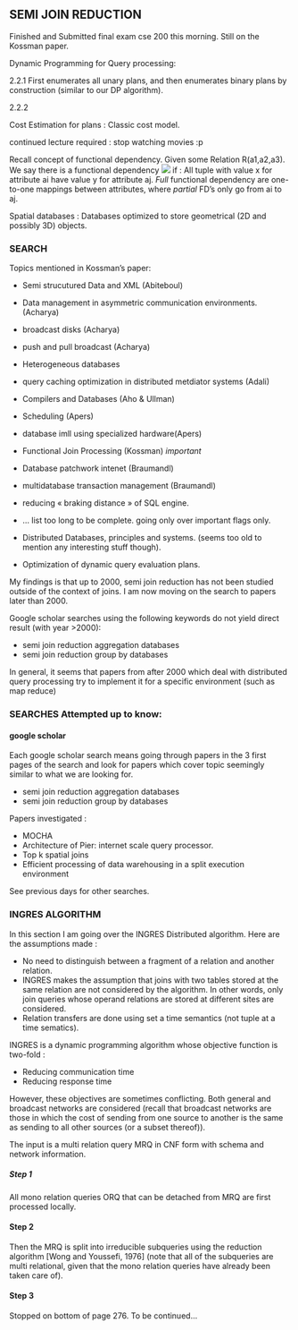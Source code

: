## SEMI JOIN REDUCTION ##


Finished and Submitted final exam cse 200 this morning. Still on the Kossman paper.

Dynamic Programming for Query processing:

2.2.1
First enumerates all unary plans, and then enumerates binary plans by construction (similar to our DP algorithm).


2.2.2

Cost Estimation for plans : Classic cost model. 


continued lecture required : stop watching movies :p

Recall concept of functional dependency.
Given some Relation R(a1,a2,a3).
We say there is a functional dependency <img src="http://latex.codecogs.com/gif.latex?f:a_i \rightarrow a_j" border="0"/> if :
All tuple with value x for attribute ai have value y for attribute aj.
*Full* functional dependency are one-to-one mappings between attributes, where *partial* FD’s only go from ai to aj.

Spatial databases : Databases optimized to store geometrical (2D and possibly 3D) objects.

### SEARCH ###
Topics mentioned in Kossman’s paper:  
 - Semi strucutured Data and XML (Abiteboul)
 - Data management in asymmetric communication environments. (Acharya)
 - broadcast disks (Acharya)
 - push and pull broadcast (Acharya)
 - Heterogeneous databases
 - query caching optimization in distributed metdiator systems (Adali)
 - Compilers and Databases (Aho & Ullman)
 - Scheduling (Apers)
 - database imll using specialized hardware(Apers)
 - Functional Join Processing (Kossman) *important*
 - Database patchwork intenet (Braumandl)
 - multidatabase transaction management (Braumandl)
 - reducing « braking distance » of SQL engine.
 - … list too long to be complete. going only over important flags  only.

 - Distributed Databases, principles and systems. (seems too old to mention any interesting stuff though).
 - Optimization of dynamic query evaluation plans.


My findings is that up to 2000, semi join reduction has not been studied outside of the context of joins. I am now moving on the search to  papers later than 2000.

Google scholar searches using the following keywords do not yield direct result (with year >2000):
 - semi join reduction aggregation databases
 - semi join reduction group by databases

In general, it seems that papers from after 2000 which deal with distributed query processing try to implement it for a specific environment (such as map reduce)

### SEARCHES Attempted up to know: ###

#### google scholar ####
Each google scholar search means going through papers in the 3 first pages of the search and look for papers which cover topic seemingly similar to what we are looking for.

 - semi join reduction aggregation databases
 - semi join reduction group by databases

Papers investigated : 
 - MOCHA
 - Architecture of Pier: internet scale query processor.
 - Top k spatial joins
 - Efficient processing of data warehousing in a split execution environment

See previous days for other searches.

### INGRES ALGORITHM ###
In this section I am going over the INGRES Distributed algorithm.
Here are the assumptions made : 
 - No need to distinguish between a fragment of a relation and another relation.
 - INGRES makes the assumption that joins with two tables stored at the same relation are not considered by the algorithm. In other words, only join queries whose operand relations are stored at different sites are considered.
 - Relation transfers are done using set a time semantics (not tuple at a time sematics).
 
 INGRES is a dynamic programming algorithm whose objective function is two-fold : 
  - Reducing communication time
  - Reducing response time
  
  However, these objectives are sometimes conflicting. Both general and broadcast networks are considered (recall that broadcast networks are those in which the cost of sending from one source to another is the same as sending to all other sources (or a subset thereof)).
 
 The input is a multi relation query MRQ in CNF form with schema and network information.
 
 ##### Step 1 ####
All mono relation queries ORQ that can be detached from MRQ are first processed locally. 

#### Step 2 ####
Then the MRQ is split into irreducible subqueries using the reduction algorithm [Wong and Youssefi, 1976] (note that all of the subqueries are multi relational, given that the mono relation queries have already been taken care of).

#### Step 3 ####

Stopped on bottom of page 276. To be continued...



